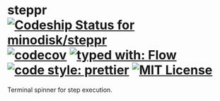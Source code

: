 # steppr [![Codeship Status for minodisk/steppr](https://img.shields.io/codeship/a0d22550-e21e-0135-05d1-2a55b7ee6e99/master.svg?style=flat-square)](https://app.codeship.com/projects/261653) [![codecov](https://img.shields.io/codecov/c/github/minodisk/steppr/master.svg?style=flat-square)](https://codecov.io/gh/minodisk/steppr) [![typed with: Flow](https://img.shields.io/badge/typed%20with-Flow-E7BC35.svg?style=flat-square)](https://flow.org/) [![code style: prettier](https://img.shields.io/badge/code_style-prettier-ff69b4.svg?style=flat-square)](https://github.com/prettier/prettier) [![MIT License](https://img.shields.io/github/license/minodisk/steppr.svg?style=flat-square)](./LICENSE)

Terminal spinner for step execution.
